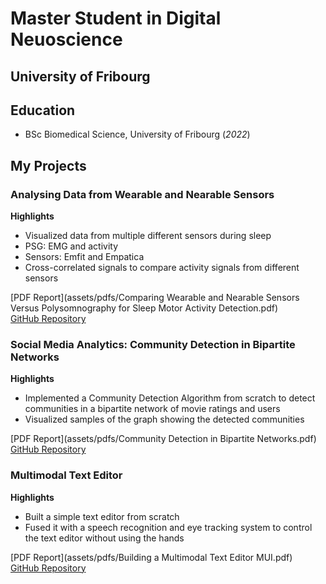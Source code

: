 # Master Student in Digital Neuoscience
## University of Fribourg


## Education
- BSc Biomedical Science, University of Fribourg (_2022_)

## My Projects

### Analysing Data from Wearable and Nearable Sensors
**Highlights**
- Visualized data from multiple different sensors during sleep
- PSG: EMG and activity
- Sensors: Emfit and Empatica
- Cross-correlated signals to compare activity signals from different sensors

[PDF Report](assets/pdfs/Comparing Wearable and Nearable Sensors Versus Polysomnography for Sleep Motor Activity Detection.pdf)  
[GitHub Repository](https://github.com/portmannh/data-analysis-biosensors)

### Social Media Analytics: Community Detection in Bipartite Networks
**Highlights**
- Implemented a Community Detection Algorithm from scratch to detect communities in a bipartite network of movie ratings and users
- Visualized samples of the graph showing the detected communities
  
[PDF Report](assets/pdfs/Community Detection in Bipartite Networks.pdf)  
[GitHub Repository](https://github.com/portmannh/SMA-Lboxd)

### Multimodal Text Editor
**Highlights**
- Built a simple text editor from scratch
- Fused it with a speech recognition and eye tracking system to control the text editor without using the hands

[PDF Report](assets/pdfs/Building a Multimodal Text Editor MUI.pdf)  
[GitHub Repository](https://github.com/portmannh/SR_Gaze_TextEditor)
